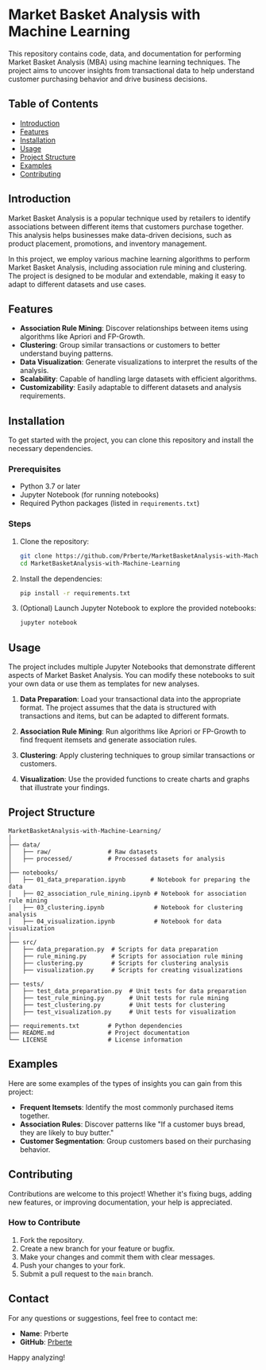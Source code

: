 # Market Basket Analysis with Machine Learning

This repository contains code, data, and documentation for performing Market Basket Analysis (MBA) using machine learning techniques. The project aims to uncover insights from transactional data to help understand customer purchasing behavior and drive business decisions.

## Table of Contents

- [Introduction](#introduction)
- [Features](#features)
- [Installation](#installation)
- [Usage](#usage)
- [Project Structure](#project-structure)
- [Examples](#examples)
- [Contributing](#contributing)

## Introduction

Market Basket Analysis is a popular technique used by retailers to identify associations between different items that customers purchase together. This analysis helps businesses make data-driven decisions, such as product placement, promotions, and inventory management.

In this project, we employ various machine learning algorithms to perform Market Basket Analysis, including association rule mining and clustering. The project is designed to be modular and extendable, making it easy to adapt to different datasets and use cases.

## Features

- **Association Rule Mining**: Discover relationships between items using algorithms like Apriori and FP-Growth.
- **Clustering**: Group similar transactions or customers to better understand buying patterns.
- **Data Visualization**: Generate visualizations to interpret the results of the analysis.
- **Scalability**: Capable of handling large datasets with efficient algorithms.
- **Customizability**: Easily adaptable to different datasets and analysis requirements.

## Installation

To get started with the project, you can clone this repository and install the necessary dependencies.

### Prerequisites

- Python 3.7 or later
- Jupyter Notebook (for running notebooks)
- Required Python packages (listed in `requirements.txt`)

### Steps

1. Clone the repository:
   ```bash
   git clone https://github.com/Prberte/MarketBasketAnalysis-with-Machine-Learning.git
   cd MarketBasketAnalysis-with-Machine-Learning
   ```

2. Install the dependencies:
   ```bash
   pip install -r requirements.txt
   ```

3. (Optional) Launch Jupyter Notebook to explore the provided notebooks:
   ```bash
   jupyter notebook
   ```

## Usage

The project includes multiple Jupyter Notebooks that demonstrate different aspects of Market Basket Analysis. You can modify these notebooks to suit your own data or use them as templates for new analyses.

1. **Data Preparation**: Load your transactional data into the appropriate format. The project assumes that the data is structured with transactions and items, but can be adapted to different formats.
  
2. **Association Rule Mining**: Run algorithms like Apriori or FP-Growth to find frequent itemsets and generate association rules.

3. **Clustering**: Apply clustering techniques to group similar transactions or customers.

4. **Visualization**: Use the provided functions to create charts and graphs that illustrate your findings.

## Project Structure

```plaintext
MarketBasketAnalysis-with-Machine-Learning/
│
├── data/
│   ├── raw/                # Raw datasets
│   ├── processed/          # Processed datasets for analysis
│
├── notebooks/
│   ├── 01_data_preparation.ipynb       # Notebook for preparing the data
│   ├── 02_association_rule_mining.ipynb # Notebook for association rule mining
│   ├── 03_clustering.ipynb              # Notebook for clustering analysis
│   ├── 04_visualization.ipynb           # Notebook for data visualization
│
├── src/
│   ├── data_preparation.py  # Scripts for data preparation
│   ├── rule_mining.py       # Scripts for association rule mining
│   ├── clustering.py        # Scripts for clustering analysis
│   ├── visualization.py     # Scripts for creating visualizations
│
├── tests/
│   ├── test_data_preparation.py  # Unit tests for data preparation
│   ├── test_rule_mining.py       # Unit tests for rule mining
│   ├── test_clustering.py        # Unit tests for clustering
│   ├── test_visualization.py     # Unit tests for visualization
│
├── requirements.txt        # Python dependencies
├── README.md               # Project documentation
└── LICENSE                 # License information
```

## Examples

Here are some examples of the types of insights you can gain from this project:

- **Frequent Itemsets**: Identify the most commonly purchased items together.
- **Association Rules**: Discover patterns like "If a customer buys bread, they are likely to buy butter."
- **Customer Segmentation**: Group customers based on their purchasing behavior.

## Contributing

Contributions are welcome to this project! Whether it's fixing bugs, adding new features, or improving documentation, your help is appreciated.

### How to Contribute

1. Fork the repository.
2. Create a new branch for your feature or bugfix.
3. Make your changes and commit them with clear messages.
4. Push your changes to your fork.
5. Submit a pull request to the `main` branch.

## Contact

For any questions or suggestions, feel free to contact me:

- **Name**: Prberte
- **GitHub**: [Prberte](https://github.com/Prberte)

Happy analyzing!


